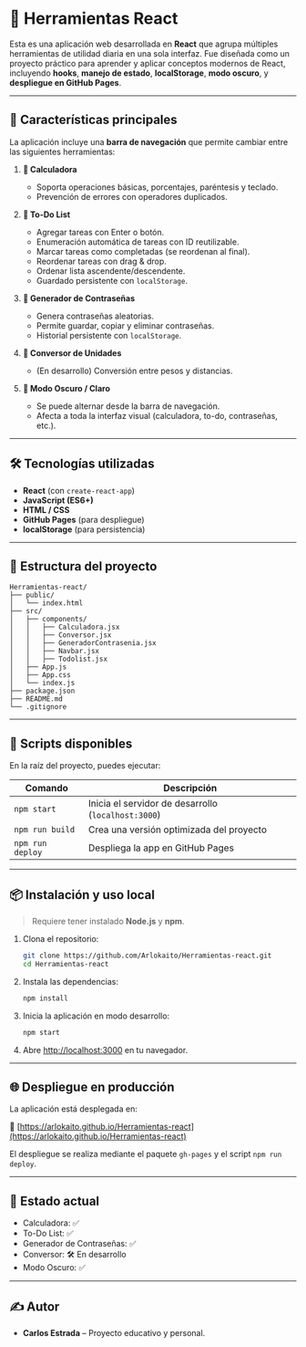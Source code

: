 
# 🧰 Herramientas React

Esta es una aplicación web desarrollada en **React** que agrupa múltiples herramientas de utilidad diaria en una sola interfaz. Fue diseñada como un proyecto práctico para aprender y aplicar conceptos modernos de React, incluyendo **hooks**, **manejo de estado**, **localStorage**, **modo oscuro**, y **despliegue en GitHub Pages**.

---

## 🚀 Características principales

La aplicación incluye una **barra de navegación** que permite cambiar entre las siguientes herramientas:

1. **🧮 Calculadora**
   - Soporta operaciones básicas, porcentajes, paréntesis y teclado.
   - Prevención de errores con operadores duplicados.

2. **📝 To-Do List**
   - Agregar tareas con Enter o botón.
   - Enumeración automática de tareas con ID reutilizable.
   - Marcar tareas como completadas (se reordenan al final).
   - Reordenar tareas con drag & drop.
   - Ordenar lista ascendente/descendente.
   - Guardado persistente con `localStorage`.

3. **🔐 Generador de Contraseñas**
   - Genera contraseñas aleatorias.
   - Permite guardar, copiar y eliminar contraseñas.
   - Historial persistente con `localStorage`.

4. **🔄 Conversor de Unidades**
   - (En desarrollo) Conversión entre pesos y distancias.

5. **🌙 Modo Oscuro / Claro**
   - Se puede alternar desde la barra de navegación.
   - Afecta a toda la interfaz visual (calculadora, to-do, contraseñas, etc.).

---

## 🛠️ Tecnologías utilizadas

- **React** (con `create-react-app`)
- **JavaScript (ES6+)**
- **HTML / CSS**
- **GitHub Pages** (para despliegue)
- **localStorage** (para persistencia)

---

## 📁 Estructura del proyecto

```
Herramientas-react/
├── public/
│   └── index.html
├── src/
│   ├── components/
│   │   ├── Calculadora.jsx
│   │   ├── Conversor.jsx
│   │   ├── GeneradorContrasenia.jsx
│   │   ├── Navbar.jsx
│   │   ├── Todolist.jsx
│   ├── App.js
│   ├── App.css
│   └── index.js
├── package.json
├── README.md
└── .gitignore
```

---

## 📜 Scripts disponibles

En la raíz del proyecto, puedes ejecutar:

| Comando              | Descripción                                        |
|----------------------|----------------------------------------------------|
| `npm start`          | Inicia el servidor de desarrollo (`localhost:3000`) |
| `npm run build`      | Crea una versión optimizada del proyecto           |
| `npm run deploy`     | Despliega la app en GitHub Pages                   |

---

## 📦 Instalación y uso local

> Requiere tener instalado **Node.js** y **npm**.

1. Clona el repositorio:

   ```bash
   git clone https://github.com/Arlokaito/Herramientas-react.git
   cd Herramientas-react
   ```

2. Instala las dependencias:

   ```bash
   npm install
   ```

3. Inicia la aplicación en modo desarrollo:

   ```bash
   npm start
   ```

4. Abre [http://localhost:3000](http://localhost:3000) en tu navegador.

---

## 🌐 Despliegue en producción

La aplicación está desplegada en:

🔗 [https://arlokaito.github.io/Herramientas-react](https://arlokaito.github.io/Herramientas-react)

El despliegue se realiza mediante el paquete `gh-pages` y el script `npm run deploy`.

---

## 📌 Estado actual

- Calculadora: ✅
- To-Do List: ✅
- Generador de Contraseñas: ✅
- Conversor: 🛠️ En desarrollo
- Modo Oscuro: ✅

---

## ✍️ Autor

- **Carlos Estrada** – Proyecto educativo y personal.
